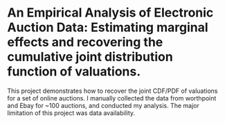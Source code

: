 # An Empirical Analysis of Electronic Auction Data: Estimating marginal effects and recovering the cumulative joint distribution function of valuations.

This project demonstrates how to recover the joint CDF/PDF of valuations for a set of online auctions. I manually collected the data from worthpoint and Ebay for ~100 auctions, and conducted my analysis. The major limitation of this project was data availability. 

